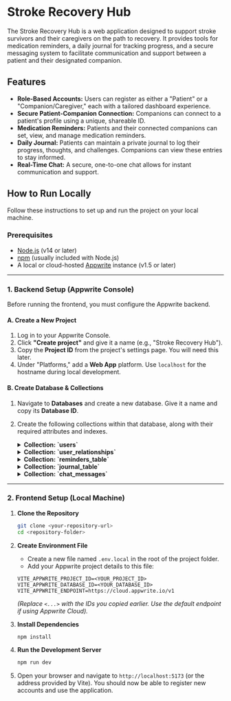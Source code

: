 # Stroke Recovery Hub

The Stroke Recovery Hub is a web application designed to support stroke survivors and their caregivers on the path to recovery. It provides tools for medication reminders, a daily journal for tracking progress, and a secure messaging system to facilitate communication and support between a patient and their designated companion.

## Features

- **Role-Based Accounts:** Users can register as either a "Patient" or a "Companion/Caregiver," each with a tailored dashboard experience.
- **Secure Patient-Companion Connection:** Companions can connect to a patient's profile using a unique, shareable ID.
- **Medication Reminders:** Patients and their connected companions can set, view, and manage medication reminders.
- **Daily Journal:** Patients can maintain a private journal to log their progress, thoughts, and challenges. Companions can view these entries to stay informed.
- **Real-Time Chat:** A secure, one-to-one chat allows for instant communication and support.

## How to Run Locally

Follow these instructions to set up and run the project on your local machine.

### Prerequisites

- [Node.js](https://nodejs.org/) (v14 or later)
- [npm](https://www.npmjs.com/) (usually included with Node.js)
- A local or cloud-hosted [Appwrite](https://appwrite.io/) instance (v1.5 or later)

---

### **1. Backend Setup (Appwrite Console)**

Before running the frontend, you must configure the Appwrite backend.

#### **A. Create a New Project**

1.  Log in to your Appwrite Console.
2.  Click **"Create project"** and give it a name (e.g., "Stroke Recovery Hub").
3.  Copy the **Project ID** from the project's settings page. You will need this later.
4.  Under "Platforms," add a **Web App** platform. Use `localhost` for the hostname during local development.

#### **B. Create Database & Collections**

1.  Navigate to **Databases** and create a new database. Give it a name and copy its **Database ID**.
2.  Create the following collections within that database, along with their required attributes and indexes.

    <details>
    <summary><strong>Collection: `users`</strong></summary>

    - **Attributes:**
        - `name`: String, Size: 128, **Required**
        - `email`: Email, Size: 128, **Required**
        - `shareable_id`: String, Size: 10, **Required**
        - `role`: String, Size: 20, **Required**
    - **Indexes:**
        - `shareable_id_and_role_index`: Type: `key`, Attributes: `shareable_id` (ASC), `role` (ASC)
    - **Settings (Permissions):**
        - Add Role: `Users`, with **Create** and **Read** access.
    </details>

    <details>
    <summary><strong>Collection: `user_relationships`</strong></summary>

    - **Attributes:**
        - `patient_id`: String, Size: 128, **Required**
        - `companion_id`: String, Size: 128, **Required**
    - **Indexes:**
        - `patient_id_index`: Type: `key`, Attributes: `patient_id` (ASC)
        - `companion_id_index`: Type: `key`, Attributes: `companion_id` (ASC)
    </details>

    <details>
    <summary><strong>Collection: `reminders_table`</strong></summary>

    - **Attributes:**
        - `userID`: String, Size: 128, **Required**
        - `title`: String, Size: 255, **Required**
        - `time`: Datetime, **Required**
        - `is_completed`: Boolean, Default value: `false`
    - **Indexes:**
        - `userID_index`: Type: `key`, Attributes: `userID` (ASC)
    </details>

    <details>
    <summary><strong>Collection: `journal_table`</strong></summary>

    - **Attributes:**
        - `userID`: String, Size: 128, **Required**
        - `content`: String, Size: 10000, **Required**
    - **Indexes:**
        - `userID_index`: Type: `key`, Attributes: `userID` (ASC)
    </details>

    <details>
    <summary><strong>Collection: `chat_messages`</strong></summary>

    - **Attributes:**
        - `relationship_id`: String, Size: 128, **Required**
        - `sender_id`: String, Size: 128, **Required**
        - `content`: String, Size: 10000, **Required**
    - **Indexes:**
        - `relationship_id_index`: Type: `key`, Attributes: `relationship_id` (ASC)
    </details>

---

### **2. Frontend Setup (Local Machine)**

1.  **Clone the Repository**
    ```bash
    git clone <your-repository-url>
    cd <repository-folder>
    ```

2.  **Create Environment File**
    - Create a new file named `.env.local` in the root of the project folder.
    - Add your Appwrite project details to this file:

    ```
    VITE_APPWRITE_PROJECT_ID=<YOUR_PROJECT_ID>
    VITE_APPWRITE_DATABASE_ID=<YOUR_DATABASE_ID>
    VITE_APPWRITE_ENDPOINT=https://cloud.appwrite.io/v1
    ```
    *(Replace `<...>` with the IDs you copied earlier. Use the default endpoint if using Appwrite Cloud).*

3.  **Install Dependencies**
    ```bash
    npm install
    ```

4.  **Run the Development Server**
    ```bash
    npm run dev
    ```

5.  Open your browser and navigate to `http://localhost:5173` (or the address provided by Vite). You should now be able to register new accounts and use the application.

